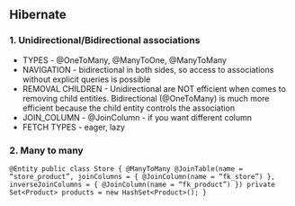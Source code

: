 ## Hibernate

### 1. Unidirectional/Bidirectional associations 

- TYPES - @OneToMany, @ManyToOne, @ManyToMany
- NAVIGATION - bidirectional in both sides, so access to associations without explicit queries is possible
- REMOVAL CHILDREN - Unidirectional are NOT efficient when comes to removing child entities. Bidirectional (@OneToMany) is much more efficient because the child entity controls the association 
- JOIN_COLUMN - @JoinColumn - if you want different column
- FETCH TYPES - eager, lazy

### 2. Many to many

`@Entity
public class Store {
    @ManyToMany
    @JoinTable(name = “store_product”,
           joinColumns = { @JoinColumn(name = “fk_store”) },
           inverseJoinColumns = { @JoinColumn(name = “fk_product”) })
    private Set<Product> products = new HashSet<Product>();
}`